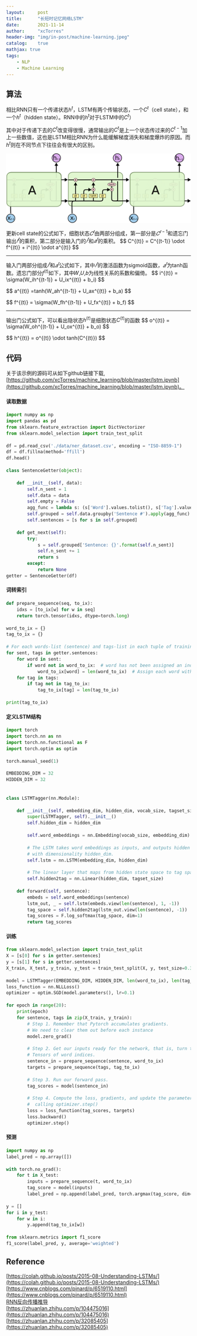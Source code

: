 ```yaml
---
layout:     post
title:      "长短时记忆网络LSTM"
date:       2021-11-14
author:     "xcTorres"
header-img: "img/in-post/machine-learning.jpeg"
catalog:    true
mathjax: true
tags:
    - NLP
    - Machine Learning
---   
```

## 算法  
相比RNN只有一个传递状态$h^t$，LSTM有两个传输状态，一个$C^t$（cell state），和一个$h^t$（hidden state）。RNN中的$h^t$对于LSTM中的$C^t$）

其中对于传递下去的$C^t$改变得很慢，通常输出的$C^t$是上一个状态传过来的$C^{t-1}$加上一些数值，这也是LSTM相比RNN为什么能缓解梯度消失和梯度爆炸的原因。而$h^t$则在不同节点下往往会有很大的区别。

![demo](/img/in-post/lstm/lstm-chain.png)  

更新cell state的公式如下，细胞状态$𝐶^𝑡$由两部分组成，第一部分是$𝐶^{𝑡−1}$和遗忘门输出$𝑓^𝑡$的乘积，第二部分是输入门的$𝑖^𝑡$和$𝑎^𝑡$的乘积。
\$\$
    C^{(t)} = C^{(t-1)} \odot f^{(t)} + i^{(t)} \odot a^{(t)} 
\$\$

--- 
输入门两部分组成$𝑖^𝑡$和$𝑎^𝑡$公式如下，其中$𝑖^𝑡$的激活函数为sigmoid函数，$𝑎^𝑡$为tanh函数。遗忘门部分$f^{(t)}$如下，其中𝑊,𝑈,𝑏为线性关系的系数和偏倚。
\$\$
    i^{(t)} = \sigma(W_ih^{(t-1)} + U_ix^{(t)} + b_i) 
\$\$

\$\$
    a^{(t)} =tanh(W_ah^{(t-1)} + U_ax^{(t)} + b_a)
\$\$

\$\$
f^{(t)} = \sigma(W_fh^{(t-1)} + U_fx^{(t)} + b_f)
\$\$

--- 
输出门公式如下，可以看出隐状态$h^{(t)}$是细胞状态$C^{(t)}$的函数
\$\$
o^{(t)} = \sigma(W_oh^{(t-1)} + U_ox^{(t)} + b_o)
\$\$

\$\$
h^{(t)} = o^{(t)} \odot tanh(C^{(t)})
\$\$


## 代码  
关于该示例的源码可从如下github链接下载, [https://github.com/xcTorres/machine_learning/blob/master/lstm.ipynb](https://github.com/xcTorres/machine_learning/blob/master/lstm.ipynb)。

#### 读取数据
```python
import numpy as np
import pandas as pd
from sklearn.feature_extraction import DictVectorizer
from sklearn.model_selection import train_test_split

df = pd.read_csv('./data/ner_dataset.csv', encoding = "ISO-8859-1")
df = df.fillna(method='ffill')
df.head()

class SentenceGetter(object):
    
    def __init__(self, data):
        self.n_sent = 1
        self.data = data
        self.empty = False
        agg_func = lambda s: (s['Word'].values.tolist(), s['Tag'].values.tolist())
        self.grouped = self.data.groupby('Sentence #').apply(agg_func)
        self.sentences = [s for s in self.grouped]
        
    def get_next(self):
        try: 
            s = self.grouped['Sentence: {}'.format(self.n_sent)]
            self.n_sent += 1
            return s 
        except:
            return None
getter = SentenceGetter(df)
```

#### 词转索引
```python
def prepare_sequence(seq, to_ix):
    idxs = [to_ix[w] for w in seq]
    return torch.tensor(idxs, dtype=torch.long)

word_to_ix = {}
tag_to_ix = {}

# For each words-list (sentence) and tags-list in each tuple of training_data
for sent, tags in getter.sentences:
    for word in sent:
        if word not in word_to_ix:  # word has not been assigned an index yet
            word_to_ix[word] = len(word_to_ix)  # Assign each word with a unique index
    for tag in tags:
        if tag not in tag_to_ix:
            tag_to_ix[tag] = len(tag_to_ix)
            
print(tag_to_ix)
```

#### 定义LSTM结构
```python
import torch
import torch.nn as nn
import torch.nn.functional as F
import torch.optim as optim

torch.manual_seed(1)

EMBEDDING_DIM = 32
HIDDEN_DIM = 32  


class LSTMTagger(nn.Module):

    def __init__(self, embedding_dim, hidden_dim, vocab_size, tagset_size):
        super(LSTMTagger, self).__init__()
        self.hidden_dim = hidden_dim

        self.word_embeddings = nn.Embedding(vocab_size, embedding_dim)

        # The LSTM takes word embeddings as inputs, and outputs hidden states
        # with dimensionality hidden_dim.
        self.lstm = nn.LSTM(embedding_dim, hidden_dim)

        # The linear layer that maps from hidden state space to tag space
        self.hidden2tag = nn.Linear(hidden_dim, tagset_size)

    def forward(self, sentence):
        embeds = self.word_embeddings(sentence)
        lstm_out, _ = self.lstm(embeds.view(len(sentence), 1, -1))
        tag_space = self.hidden2tag(lstm_out.view(len(sentence), -1))
        tag_scores = F.log_softmax(tag_space, dim=1)
        return tag_scores

```

#### 训练
```python
from sklearn.model_selection import train_test_split
X = [s[0] for s in getter.sentences]
y = [s[1] for s in getter.sentences]
X_train, X_test, y_train, y_test = train_test_split(X, y, test_size=0.33, random_state=0)

model = LSTMTagger(EMBEDDING_DIM, HIDDEN_DIM, len(word_to_ix), len(tag_to_ix))
loss_function = nn.NLLLoss()
optimizer = optim.SGD(model.parameters(), lr=0.1)

for epoch in range(20):
    print(epoch)
    for sentence, tags in zip(X_train, y_train):
        # Step 1. Remember that Pytorch accumulates gradients.
        # We need to clear them out before each instance
        model.zero_grad()

        # Step 2. Get our inputs ready for the network, that is, turn them into
        # Tensors of word indices.
        sentence_in = prepare_sequence(sentence, word_to_ix)
        targets = prepare_sequence(tags, tag_to_ix)

        # Step 3. Run our forward pass.
        tag_scores = model(sentence_in)

        # Step 4. Compute the loss, gradients, and update the parameters by
        #  calling optimizer.step()
        loss = loss_function(tag_scores, targets)
        loss.backward()
        optimizer.step()
```

#### 预测
```python
import numpy as np
label_pred = np.array([])

with torch.no_grad():
    for t in X_test:
        inputs = prepare_sequence(t, word_to_ix)
        tag_score = model(inputs)
        label_pred = np.append(label_pred, torch.argmax(tag_score, dim=1).numpy())

y = []
for i in y_test:
    for w in i:
        y.append(tag_to_ix[w])

from sklearn.metrics import f1_score
f1_score(label_pred, y, average='weighted')
```



## Reference  
[https://colah.github.io/posts/2015-08-Understanding-LSTMs/](https://colah.github.io/posts/2015-08-Understanding-LSTMs/)  
[https://www.cnblogs.com/pinard/p/6519110.html](https://www.cnblogs.com/pinard/p/6519110.html)  
[RNN反向传播推导](https://www.cnblogs.com/pinard/p/6509630.html)  
[https://zhuanlan.zhihu.com/p/104475016](https://zhuanlan.zhihu.com/p/104475016)  
[https://zhuanlan.zhihu.com/p/32085405](https://zhuanlan.zhihu.com/p/32085405) 
